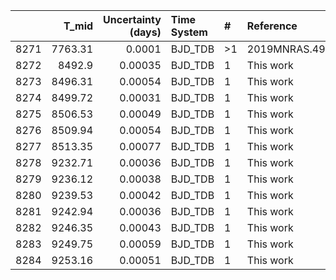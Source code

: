 |      |   T_mid |   Uncertainty (days) | Time System   | #   | Reference           |
|-----:|--------:|---------------------:|:--------------|:----|:--------------------|
| 8271 | 7763.31 |              0.0001  | BJD_TDB       | >1  | 2019MNRAS.490.2467T |
| 8272 | 8492.9  |              0.00035 | BJD_TDB       | 1   | This work           |
| 8273 | 8496.31 |              0.00054 | BJD_TDB       | 1   | This work           |
| 8274 | 8499.72 |              0.00031 | BJD_TDB       | 1   | This work           |
| 8275 | 8506.53 |              0.00049 | BJD_TDB       | 1   | This work           |
| 8276 | 8509.94 |              0.00054 | BJD_TDB       | 1   | This work           |
| 8277 | 8513.35 |              0.00077 | BJD_TDB       | 1   | This work           |
| 8278 | 9232.71 |              0.00036 | BJD_TDB       | 1   | This work           |
| 8279 | 9236.12 |              0.00038 | BJD_TDB       | 1   | This work           |
| 8280 | 9239.53 |              0.00042 | BJD_TDB       | 1   | This work           |
| 8281 | 9242.94 |              0.00036 | BJD_TDB       | 1   | This work           |
| 8282 | 9246.35 |              0.00043 | BJD_TDB       | 1   | This work           |
| 8283 | 9249.75 |              0.00059 | BJD_TDB       | 1   | This work           |
| 8284 | 9253.16 |              0.00051 | BJD_TDB       | 1   | This work           |